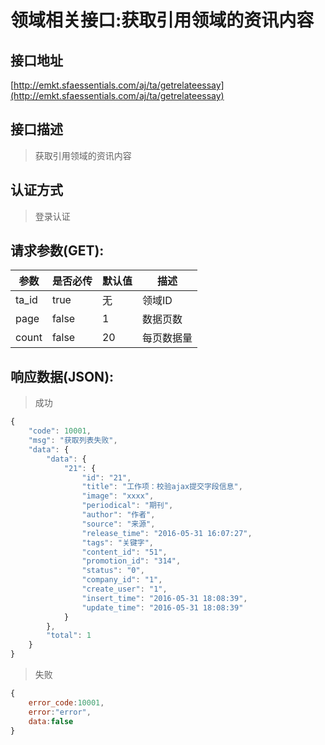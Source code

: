 # 领域相关接口:获取引用领域的资讯内容
## 接口地址

[http://emkt.sfaessentials.com/aj/ta/getrelateessay](http://emkt.sfaessentials.com/aj/ta/getrelateessay)

## 接口描述

> 获取引用领域的资讯内容

## 认证方式

> 登录认证

## 请求参数(GET):

| 参数 | 是否必传 | 默认值 |  描述 | 
| ---- | ----- | ----- | ----- | 
|ta_id |true | 无| 领域ID|
| page | false | 1 | 数据页数 | 
| count | false | 20 | 每页数据量 |



## 响应数据(JSON):
> 成功

```javascript
{
    "code": 10001,
    "msg": "获取列表失败",
    "data": {
        "data": {
            "21": {
                "id": "21",
                "title": "工作项：校验ajax提交字段信息",
                "image": "xxxx",
                "periodical": "期刊",
                "author": "作者",
                "source": "来源",
                "release_time": "2016-05-31 16:07:27",
                "tags": "关键字",
                "content_id": "51",
                "promotion_id": "314",
                "status": "0",
                "company_id": "1",
                "create_user": "1",
                "insert_time": "2016-05-31 18:08:39",
                "update_time": "2016-05-31 18:08:39"
            }
        },
        "total": 1
    }
}
```
> 失败 

```javascript
{
    error_code:10001,
    error:"error",
    data:false
}
```